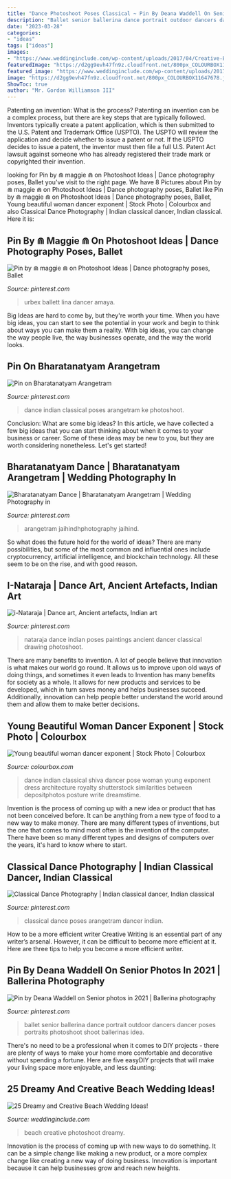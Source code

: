 ```yaml
---
title: "Dance Photoshoot Poses Classical ~ Pin By Deana Waddell On Senior Photos In 2021"
description: "Ballet senior ballerina dance portrait outdoor dancers dancer poses portraits photoshoot shoot ballerinas idea"
date: "2023-03-28"
categories:
- "ideas"
tags: ["ideas"]
images:
- "https://www.weddinginclude.com/wp-content/uploads/2017/04/Creative-Beach-Wedding-Photoshoot-Ideas.jpg"
featuredImage: "https://d2gg9evh47fn9z.cloudfront.net/800px_COLOURBOX11647678.jpg"
featured_image: "https://www.weddinginclude.com/wp-content/uploads/2017/04/Creative-Beach-Wedding-Photoshoot-Ideas.jpg"
image: "https://d2gg9evh47fn9z.cloudfront.net/800px_COLOURBOX11647678.jpg"
ShowToc: true
author: "Mr. Gordon Williamson III"
---
```



Patenting an invention: What is the process?
Patenting an invention can be a complex process, but there are key steps that are typically followed. Inventors typically create a patent application, which is then submitted to the U.S. Patent and Trademark Office (USPTO). The USPTO will review the application and decide whether to issue a patent or not. If the USPTO decides to issue a patent, the inventor must then file a full U.S. Patent Act lawsuit against someone who has already registered their trade mark or copyrighted their invention.

	

		
looking for Pin by ⋒ maggie ⋒ on Photoshoot Ideas | Dance photography poses, Ballet you've visit to the right page. We have 8 Pictures about Pin by ⋒ maggie ⋒ on Photoshoot Ideas | Dance photography poses, Ballet like Pin by ⋒ maggie ⋒ on Photoshoot Ideas | Dance photography poses, Ballet, Young beautiful woman dancer exponent | Stock Photo | Colourbox and also Classical Dance Photography | Indian classical dancer, Indian classical. Here it is:
		
    
## Pin By ⋒ Maggie ⋒ On Photoshoot Ideas | Dance Photography Poses, Ballet

<img loading=lazy src="https://i.pinimg.com/736x/8e/60/a5/8e60a5e0b3864f236edbc16dd0b61cb9.jpg" onerror="this.onerror=null;this.src='https://tse3.mm.bing.net/th?id=OIP.pBL1uBrOLY3bkSBWJjS-QAHaLH&amp;pid=15.1';" alt="Pin by ⋒ maggie ⋒ on Photoshoot Ideas | Dance photography poses, Ballet">

_Source: pinterest.com_

>urbex ballett lina dancer amaya. 

	

Big Ideas are hard to come by, but they're worth your time. When you have big ideas, you can start to see the potential in your work and begin to think about ways you can make them a reality. With big ideas, you can change the way people live, the way businesses operate, and the way the world looks.

    
## Pin On Bharatanatyam Arangetram

<img loading=lazy src="https://i.pinimg.com/736x/4a/1d/b0/4a1db0e4c691900261b007aece9c24e2--indian-classical-dance-photoshoot.jpg" onerror="this.onerror=null;this.src='https://tse2.mm.bing.net/th?id=OIP.TGFtpeReYCbDyPYEztDZPwHaLI&amp;pid=15.1';" alt="Pin on Bharatanatyam Arangetram">

_Source: pinterest.com_

>dance indian classical poses arangetram ke photoshoot. 

	

Conclusion: What are some big ideas?
In this article, we have collected a few big ideas that you can start thinking about when it comes to your business or career. Some of these ideas may be new to you, but they are worth considering nonetheless. Let's get started!

    
## Bharatanatyam Dance | Bharatanatyam Arangetram | Wedding Photography In

<img loading=lazy src="https://i.pinimg.com/736x/be/f3/e2/bef3e28df090f12ae8a86ac717b46e68.jpg" onerror="this.onerror=null;this.src='https://tse2.mm.bing.net/th?id=OIP.o8IAuaDqhjTFMiqBEoPCFQHaLc&amp;pid=15.1';" alt="Bharatanatyam Dance | Bharatanatyam Arangetram | Wedding Photography in">

_Source: pinterest.com_

>arangetram jaihindhphotography jaihind. 

	

So what does the future hold for the world of ideas? There are many possibilities, but some of the most common and influential ones include cryptocurrency, artificial intelligence, and blockchain technology. All these seem to be on the rise, and with good reason.

    
## I-Nataraja | Dance Art, Ancient Artefacts, Indian Art

<img loading=lazy src="https://i.pinimg.com/736x/cb/83/fc/cb83fc502d2bf6b20e9ac69270783320.jpg" onerror="this.onerror=null;this.src='https://tse2.mm.bing.net/th?id=OIP.291XyVLxXxQrUc7MM1L2qgHaHQ&amp;pid=15.1';" alt="i-Nataraja | Dance art, Ancient artefacts, Indian art">

_Source: pinterest.com_

>nataraja dance indian poses paintings ancient dancer classical drawing photoshoot. 

	

There are many benefits to invention. A lot of people believe that innovation is what makes our world go round. It allows us to improve upon old ways of doing things, and sometimes it even leads to
Invention has many benefits for society as a whole. It allows for new products and services to be developed, which in turn saves money and helps businesses succeed. Additionally, innovation can help people better understand the world around them and allow them to make better decisions.

    
## Young Beautiful Woman Dancer Exponent | Stock Photo | Colourbox

<img loading=lazy src="https://d2gg9evh47fn9z.cloudfront.net/800px_COLOURBOX11647678.jpg" onerror="this.onerror=null;this.src='https://tse1.mm.bing.net/th?id=OIP.PV6BtWsYPVkmq1sMv9h-TAHaLH&amp;pid=15.1';" alt="Young beautiful woman dancer exponent | Stock Photo | Colourbox">

_Source: colourbox.com_

>dance indian classical shiva dancer pose woman young exponent dress architecture royalty shutterstock similarities between depositphotos posture write dreamstime. 

	

Invention is the process of coming up with a new idea or product that has not been conceived before. It can be anything from a new type of food to a new way to make money. There are many different types of inventions, but the one that comes to mind most often is the invention of the computer. There have been so many different types and designs of computers over the years, it's hard to know where to start.

    
## Classical Dance Photography | Indian Classical Dancer, Indian Classical

<img loading=lazy src="https://i.pinimg.com/736x/ee/34/f1/ee34f1e5a7565e841c94d1f09fef387c.jpg" onerror="this.onerror=null;this.src='https://tse3.mm.bing.net/th?id=OIP.-Y5nqTqi8XZEnk8A1iw98gHaLH&amp;pid=15.1';" alt="Classical Dance Photography | Indian classical dancer, Indian classical">

_Source: pinterest.com_

>classical dance poses arangetram dancer indian. 

	

How to be a more efficient writer
Creative Writing is an essential part of any writer’s arsenal. However, it can be difficult to become more efficient at it. Here are three tips to help you become a more efficient writer.

    
## Pin By Deana Waddell On Senior Photos In 2021 | Ballerina Photography

<img loading=lazy src="https://i.pinimg.com/originals/1d/e1/75/1de17590b6fc4a409bc88d6190fda2c5.jpg" onerror="this.onerror=null;this.src='https://tse3.mm.bing.net/th?id=OIP.AtlMS5rTYaAzVvG-jO68FQHaLT&amp;pid=15.1';" alt="Pin by Deana Waddell on Senior photos in 2021 | Ballerina photography">

_Source: pinterest.com_

>ballet senior ballerina dance portrait outdoor dancers dancer poses portraits photoshoot shoot ballerinas idea. 

	

There's no need to be a professional when it comes to DIY projects - there are plenty of ways to make your home more comfortable and decorative without spending a fortune. Here are five easyDIY projects that will make your living space more enjoyable, and less daunting: 

    
## 25 Dreamy And Creative Beach Wedding Ideas!

<img loading=lazy src="https://www.weddinginclude.com/wp-content/uploads/2017/04/Creative-Beach-Wedding-Photoshoot-Ideas.jpg" onerror="this.onerror=null;this.src='https://tse4.mm.bing.net/th?id=OIP.Wf1rgu5set4btQMKqnQeogHaLG&amp;pid=15.1';" alt="25 Dreamy and Creative Beach Wedding Ideas!">

_Source: weddinginclude.com_

>beach creative photoshoot dreamy. 

	

Innovation is the process of coming up with new ways to do something. It can be a simple change like making a new product, or a more complex change like creating a new way of doing business. Innovation is important because it can help businesses grow and reach new heights.

